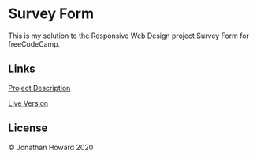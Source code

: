 # Survey Form

This is my solution to the Responsive Web Design project Survey Form for freeCodeCamp.

## Links

[Project Description](https://www.freecodecamp.org/learn/responsive-web-design/responsive-web-design-projects/build-a-survey-form)

[Live Version](https://jonathanhhoward.github.io/survey-form)

## License

&copy; Jonathan Howard 2020
